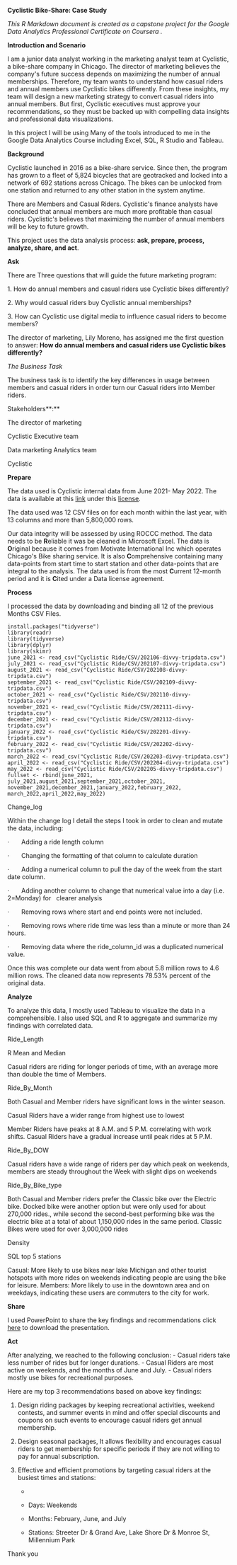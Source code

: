 **Cyclistic Bike-Share: Case Study**

*This R Markdown document is created as a capstone project for the Google Data Analytics Professional Certificate* *on Coursera .*

**Introduction and Scenario**

I am a junior data analyst working in the marketing analyst team at Cyclistic, a bike-share company in Chicago. The director of marketing believes the company's future success depends on maximizing the number of annual memberships. Therefore, my team wants to understand how casual riders and annual members use Cyclistic bikes differently. From these insights, my team will design a new marketing strategy to convert casual riders into annual members. But first, Cyclistic executives must approve your recommendations, so they must be backed up with compelling data insights and professional data visualizations.

In this project I will be using Many of the tools introduced to me in the Google Data Analytics Course including Excel, SQL, R Studio and Tableau.

**Background**

Cyclistic launched in 2016 as a bike-share service. Since then, the program has grown to a fleet of 5,824 bicycles that are geotracked and locked into a network of 692 stations across Chicago. The bikes can be unlocked from one station and returned to any other station in the system anytime.

There are Members and Casual Riders. Cyclistic's finance analysts have concluded that annual members are much more profitable than casual riders. Cyclistic's believes that maximizing the number of annual members will be key to future growth.

This project uses the data analysis process: **ask, prepare, process, analyze, share, and act**.

**Ask**

There are Three questions that will guide the future marketing program:

1\. How do annual members and casual riders use Cyclistic bikes differently?

2\. Why would casual riders buy Cyclistic annual memberships?

3\. How can Cyclistic use digital media to influence casual riders to become members?

The director of marketing, Lily Moreno, has assigned me the first question to answer: **How do annual members and casual riders use Cyclistic bikes differently?**

*The Business Task*

The business task is to identify the key differences in usage between members and casual riders in order turn our Casual riders into Member riders.

Stakeholders**:**

The director of marketing

Cyclistic Executive team

Data marketing Analytics team

Cyclistic

**Prepare**

The data used is Cyclistic internal data from June 2021- May 2022. The data is available at this [link](https://divvy-tripdata.s3.amazonaws.com/index.html) under this [license](https://www.divvybikes.com/data-license-agreement).

The data used was 12 CSV files on for each month within the last year, with 13 columns and more than 5,800,000 rows.

Our data integrity will be assessed by using ROCCC method. The data needs to be **R**eliable it was be cleaned in Microsoft Excel. The data is **O**riginal because it comes from Motivate International Inc which operates Chicago's Bike sharing service. It is also **C**omprehensive containing many data-points from start time to start station and other data-points that are integral to the analysis. The data used is from the most **C**urrent 12-month period and it is **C**ited under a Data license agreement.

**Process**

I processed the data by downloading and binding all 12 of the previous Months CSV Files.

```{r}# Load packages in R}
install.packages("tidyverse")
library(readr) 
library(tidyverse) 
library(dplyr) 
library(skimr)
june_2021 <- read_csv("Cyclistic Ride/CSV/202106-divvy-tripdata.csv")
july_2021 <- read_csv("Cyclistic Ride/CSV/202107-divvy-tripdata.csv")
august_2021 <- read_csv("Cyclistic Ride/CSV/202108-divvy-tripdata.csv")
september_2021 <- read_csv("Cyclistic Ride/CSV/202109-divvy-tripdata.csv")
october_2021 <- read_csv("Cyclistic Ride/CSV/202110-divvy-tripdata.csv")
november_2021 <- read_csv("Cyclistic Ride/CSV/202111-divvy-tripdata.csv")
december_2021 <- read_csv("Cyclistic Ride/CSV/202112-divvy-tripdata.csv")
january_2022 <- read_csv("Cyclistic Ride/CSV/202201-divvy-tripdata.csv")
february_2022 <- read_csv("Cyclistic Ride/CSV/202202-divvy-tripdata.csv")
march_2022 <- read_csv("Cyclistic Ride/CSV/202203-divvy-tripdata.csv")
april_2022 <- read_csv("Cyclistic Ride/CSV/202204-divvy-tripdata.csv")
may_2022 <- read_csv("Cyclistic Ride/CSV/202205-divvy-tripdata.csv")
fullset <- rbind(june_2021, july_2021,august_2021,september_2021,october_2021, november_2021,december_2021,january_2022,february_2022, march_2022,april_2022,may_2022)
```

Change_log

Within the change log I detail the steps I took in order to clean and mutate the data, including:

·       Adding a ride length column

·       Changing the formatting of that column to calculate duration

·       Adding a numerical column to pull the day of the week from the start date column.

·       Adding another column to change that numerical value into a day (i.e. 2=Monday) for   clearer analysis

·       Removing rows where start and end points were not included.

·       Removing rows where ride time was less than a minute or more than 24 hours.

·       Removing data where the ride_column_id was a duplicated numerical value.

Once this was complete our data went from about 5.8 million rows to 4.6 million rows. The cleaned data now represents 78.53% percent of the original data.

**Analyze**

To analyze this data, I mostly used Tableau to visualize the data in a comprehensible. I also used SQL and R to aggregate and summarize my findings with correlated data.

Ride_Length

R Mean and Median

Casual riders are riding for longer periods of time, with an average more than double the time of Members.

Ride_By_Month

Both Casual and Member riders have significant lows in the winter season.

Casual Riders have a wider range from highest use to lowest

Member Riders have peaks at 8 A.M. and 5 P.M. correlating with work shifts. Casual Riders have a gradual increase until peak rides at 5 P.M.

Ride_By_DOW

Casual riders have a wide range of riders per day which peak on weekends, members are steady throughout the Week with slight dips on weekends

Ride_By_Bike_type

Both Casual and Member riders prefer the Classic bike over the Electric bike. Docked bike were another option but were only used for about 270,000 rides., while second the second-best performing bike was the electric bike at a total of about 1,150,000 rides in the same period. Classic Bikes were used for over 3,000,000 rides

Density

SQL top 5 stations

Casual: More likely to use bikes near lake Michigan and other tourist hotspots with more rides on weekends indicating people are using the bike for leisure. Members: More likely to use in the downtown area and on weekdays, indicating these users are commuters to the city for work.

**Share**

I used PowerPoint to share the key findings and recommendations click [here](https://github.com/Ermiasmolla/.github.io/blob/main/Cyclistic%20Case%20Study.pptx) to download the presentation.

**Act**

After analyzing, we reached to the following conclusion: - Casual riders take less number of rides but for longer durations. - Casual Riders are most active on weekends, and the months of June and July. - Casual riders mostly use bikes for recreational purposes.

Here are my top 3 recommendations based on above key findings:

1.  Design riding packages by keeping recreational activities, weekend contests, and summer events in mind and offer special discounts and coupons on such events to encourage casual riders get annual membership.

2.  Design seasonal packages, It allows flexibility and encourages casual riders to get membership for specific periods if they are not willing to pay for annual subscription.

3.  Effective and efficient promotions by targeting casual riders at the busiest times and stations:

    -   

    -   Days: Weekends

    -   Months: February, June, and July

    -   Stations: Streeter Dr & Grand Ave, Lake Shore Dr & Monroe St, Millennium Park

Thank you

